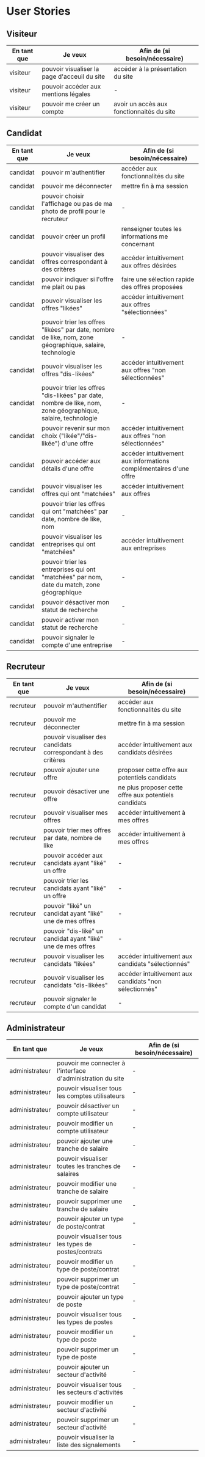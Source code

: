 # User Stories

## Visiteur

| En tant que | Je veux                                                                    | Afin de (si besoin/nécessaire)                                     |
| ----------- | -------------------------------------------------------------------------- | ------------------------------------------------------------------ |
| visiteur    | pouvoir visualiser la page d'acceuil du site                                                     | accéder à la présentation du site                                |
| visiteur    | pouvoir accéder aux mentions légales                                                     | -                                |
| visiteur    | pouvoir me créer un compte                                                     | avoir un accès aux fonctionnaités du site                                |

## Candidat

| En tant que | Je veux                                                                    | Afin de (si besoin/nécessaire)                                     |
| ----------- | -------------------------------------------------------------------------- | ------------------------------------------------------------------ |
| candidat    | pouvoir m'authentifier                                                     | accéder aux fonctionnalités du site                                |
| candidat    | pouvoir me déconnecter                                                     | mettre fin à ma session                                            |
| candidat    | pouvoir choisir l'affichage ou pas de ma photo de profil pour le recruteur | -                                                                  |
| candidat    | pouvoir créer un profil                                                    | renseigner toutes les informations me concernant                   |
| candidat    | pouvoir visualiser des offres correspondant à des critères                 | accéder intuitivement aux offres désirées                          |
| candidat    | pouvoir indiquer si l'offre me plait ou pas                                | faire une sélection rapide des offres proposées                    |
| candidat    | pouvoir visualiser les offres "likées"                                     | accéder intuitivement aux offres "sélectionnées"                   |
| candidat    | pouvoir trier les offres "likées" par date, nombre de like, nom, zone géographique, salaire, technologie            | -                                                                  |
| candidat    | pouvoir visualiser les offres "dis-likées"                                 | accéder intuitivement aux offres "non sélectionnées"               |
| candidat    | pouvoir trier les offres "dis-likées" par date, nombre de like, nom, zone géographique, salaire, technologie        | -                                                                  |
| candidat    | pouvoir revenir sur mon choix ("likée"/"dis-likée") d'une offre            | accéder intuitivement aux offres "non sélectionnées"               |
| candidat    | pouvoir accéder aux détails d'une offre                                    | accéder intuitivement aux informations complémentaires d'une offre |
| candidat    | pouvoir visualiser les offres qui ont "matchées"                           | accéder intuitivement aux offres                                   |
| candidat    | pouvoir trier les offres qui ont "matchées" par date, nombre de like, nom  | -                                                                  |
| candidat    | pouvoir visualiser les entreprises qui ont "matchées"                      | accéder intuitivement aux entreprises                              |
| candidat    | pouvoir trier les entreprises qui ont "matchées" par nom, date du match, zone géographique    | -                                                                  |
| candidat    | pouvoir désactiver mon statut de recherche    | -                                                                  |
| candidat    | pouvoir activer mon statut de recherche    | -                                                                  |
| candidat    | pouvoir signaler le compte d'une entreprise    | -                                                                  |

## Recruteur

| En tant que | Je veux                                                       | Afin de (si besoin/nécessaire)                         |
| ----------- | ------------------------------------------------------------- | ------------------------------------------------------ |
| recruteur   | pouvoir m'authentifier                                        | accéder aux fonctionnalités du site                    |
| recruteur   | pouvoir me déconnecter                                        | mettre fin à ma session                                |
| recruteur   | pouvoir visualiser des candidats correspondant à des critères | accéder intuitivement aux candidats désirées           |
| recruteur   | pouvoir ajouter une offre                                     | proposer cette offre aux potentiels candidats          |
| recruteur   | pouvoir désactiver une offre                                     | ne plus proposer cette offre aux potentiels candidats          |
| recruteur   | pouvoir visualiser mes offres                                 | accéder intuitivement à mes offres                     |
| recruteur   | pouvoir trier mes offres par date, nombre de like             | accéder intuitivement à mes offres                     |
| recruteur   | pouvoir accéder aux candidats ayant "liké" un offre           | -                                                      |
| recruteur   | pouvoir trier les candidats ayant "liké" un offre             | -                                                      |
| recruteur   | pouvoir "liké" un candidat ayant "liké" une de mes offres     | -                                                      |
| recruteur   | pouvoir "dis-liké" un candidat ayant "liké" une de mes offres | -                                                      |
| recruteur   | pouvoir visualiser les candidats "likées"                     | accéder intuitivement aux candidats "sélectionnés"     |
| recruteur   | pouvoir visualiser les candidats "dis-likées"                 | accéder intuitivement aux candidats "non sélectionnés" |
| recruteur   | pouvoir signaler le compte d'un candidat                 | - |

## Administrateur

| En tant que    | Je veux                                                     | Afin de (si besoin/nécessaire) |
| -------------- | ----------------------------------------------------------- | ------------------------------ |
| administrateur | pouvoir me connecter à l'interface d'administration du site | -                              |
| administrateur | pouvoir visualiser tous les comptes utilisateurs            | -                              |
| administrateur | pouvoir désactiver un compte utilisateur                    | -                              |
| administrateur | pouvoir modifier un compte utilisateur                      | -                              |
| administrateur | pouvoir ajouter une tranche de salaire                      | -                              |
| administrateur | pouvoir visualiser toutes les tranches de salaires          | -                              |
| administrateur | pouvoir modifier une tranche de salaire                     | -                              |
| administrateur | pouvoir supprimer une tranche de salaire                    | -                              |
| administrateur | pouvoir ajouter un type de poste/contrat                    | -                              |
| administrateur | pouvoir visualiser tous les types de postes/contrats        | -                              |
| administrateur | pouvoir modifier un type de poste/contrat                   | -                              |
| administrateur | pouvoir supprimer un type de poste/contrat                  | -                              |
| administrateur | pouvoir ajouter un type de poste                            | -                              |
| administrateur | pouvoir visualiser tous les types de postes                 | -                              |
| administrateur | pouvoir modifier un type de poste                           | -                              |
| administrateur | pouvoir supprimer un type de poste                          | -                              |
| administrateur | pouvoir ajouter un secteur d'activité                       | -                              |
| administrateur | pouvoir visualiser tous les secteurs d'activités            | -                              |
| administrateur | pouvoir modifier un secteur d'activité                      | -                              |
| administrateur | pouvoir supprimer un secteur d'activité                     | -                              |
| administrateur | pouvoir visualiser la liste des signalements                     | -                              |
